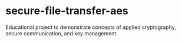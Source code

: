 # secure-file-transfer-aes
Educational project to demonstrate concepts of applied cryptography, secure communication, and key management.
